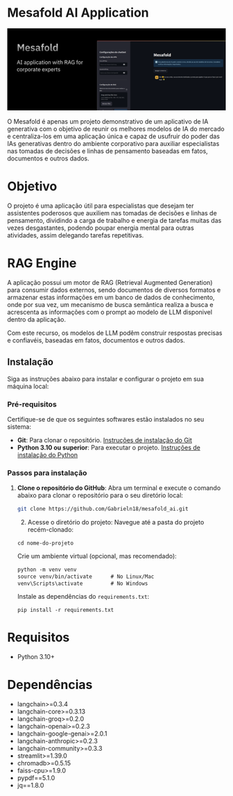 # Mesafold AI Application

![Mesafold Image Banner](./assets/Mesafold_Banner.png)

O Mesafold é apenas um projeto demonstrativo de um aplicativo de IA generativa com o objetivo de reunir os melhores modelos de IA do mercado e centraliza-los em uma aplicação única e capaz de usufruir do poder das IAs generativas dentro do ambiente corporativo para auxiliar especialistas nas tomadas de decisões e linhas de pensamento baseadas em fatos, documentos e outros dados.

# Objetivo

O projeto é uma aplicação útil para especialistas que desejam ter assistentes poderosos que auxiliem nas tomadas de decisões e linhas de pensamento, dividindo a carga de trabalho e energia de tarefas muitas das vezes desgastantes, podendo poupar energia mental para outras atividades, assim delegando tarefas repetitivas.

# RAG Engine

A aplicação possui um motor de RAG (Retrieval Augmented Generation) para consumir dados externos, sendo documentos de diversos formatos e armazenar estas informações em um banco de dados de conhecimento, onde por sua vez, um mecanismo de busca semântica realiza a busca e acrescenta as informações com o prompt ao modelo de LLM disponivel dentro da aplicação.

Com este recurso, os modelos de LLM podêm construir respostas precisas e confiavéis, baseadas em fatos, documentos e outros dados.

## Instalação

Siga as instruções abaixo para instalar e configurar o projeto em sua máquina local:

### Pré-requisitos

Certifique-se de que os seguintes softwares estão instalados no seu sistema:

- **Git**: Para clonar o repositório. [Instruções de instalação do Git](https://git-scm.com/book/en/v2/Getting-Started-Installing-Git)
- **Python 3.10 ou superior**: Para executar o projeto. [Instruções de instalação do Python](https://www.python.org/downloads/)

### Passos para instalação

1. **Clone o repositório do GitHub**:
   Abra um terminal e execute o comando abaixo para clonar o repositório para o seu diretório local:

   ```bash
   git clone https://github.com/Gabrieln18/mesafold_ai.git
   ```

   2. Acesse o diretório do projeto: Navegue até a pasta do projeto recém-clonado:

   ```
   cd nome-do-projeto
   ```

   Crie um ambiente virtual (opcional, mas recomendado):

   ```
   python -m venv venv
   source venv/bin/activate      # No Linux/Mac
   venv\Scripts\activate         # No Windows
   ```

   Instale as dependências do `requirements.txt`:

   ```
   pip install -r requirements.txt
   ```

# Requisitos

- Python 3.10+

# Dependências

- langchain>=0.3.4
- langchain-core>=0.3.13
- langchain-groq>=0.2.0
- langchain-openai>=0.2.3
- langchain-google-genai>=2.0.1
- langchain-anthropic>=0.2.3
- langchain-community>=0.3.3
- streamlit>=1.39.0
- chromadb>=0.5.15
- faiss-cpu>=1.9.0
- pypdf==5.1.0
- jq==1.8.0
